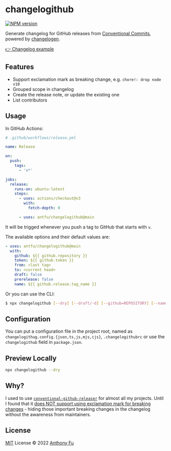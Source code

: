 # changelogithub

[![NPM version](https://img.shields.io/npm/v/changelogithub?color=a1b858&label=)](https://www.npmjs.com/package/changelogithub)

Generate changelog for GitHub releases from [Conventional Commits](https://www.conventionalcommits.org/en/v1.0.0/), powered by [changelogen](https://github.com/unjs/changelogen).

[👉 Changelog example](https://github.com/unocss/unocss/releases/tag/v0.39.0)

## Features

- Support exclamation mark as breaking change, e.g. `chore!: drop node v10`
- Grouped scope in changelog
- Create the release note, or update the existing one
- List contributors

## Usage

In GitHub Actions:

```yml
# .github/workflows/release.yml

name: Release

on:
  push:
    tags:
      - 'v*'

jobs:
  release:
    runs-on: ubuntu-latest
    steps:
      - uses: actions/checkout@v3
        with:
          fetch-depth: 0

      - uses: antfu/changelogithub@main
```

It will be trigged whenever you push a tag to GitHub that starts with `v`.

The available options and their default values are:

```yaml
- uses: antfu/changelogithub@main
  with:
    github: ${{ github.repository }}
    token: ${{ github.token }}
    from: <last tag>
    to: <current head>
    draft: false
    prerelease: false
    name: ${{ github.release.tag_name }}
```

Or you can use the CLI:

```bash
$ npx changelogithub [--dry] [--draft/-d] [--github=REPOSITORY] [--name=NAME] [--token=TOKEN] [--from=TAG] [--to=TAG]
```

## Configuration

You can put a configuration file in the project root, named as `changelogithug.config.{json,ts,js,mjs,cjs}`, `.changelogithubrc` or use the `changelogithub` field in `package.json`.

## Preview Locally

```bash
npx changelogithub --dry
```

## Why?

I used to use [`conventional-github-releaser`](https://github.com/conventional-changelog/releaser-tools/tree/master/packages/conventional-github-releaser) for almost all my projects. Until I found that it [does NOT support using exclamation mark for breaking changes](https://github.com/conventional-changelog/conventional-changelog/issues/648) - hiding those important breaking changes in the changelog without the awareness from maintainers.

## License

[MIT](./LICENSE) License © 2022 [Anthony Fu](https://github.com/antfu)

